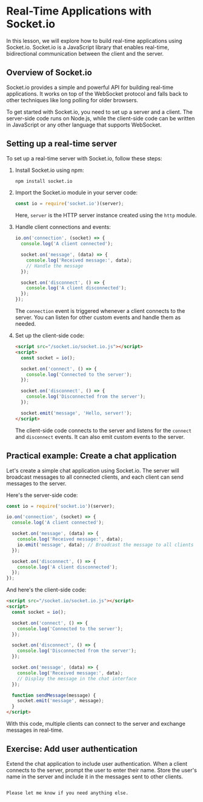 # Real-Time Applications with Socket.io

In this lesson, we will explore how to build real-time applications using Socket.io. Socket.io is a JavaScript library that enables real-time, bidirectional communication between the client and the server.

## Overview of Socket.io

Socket.io provides a simple and powerful API for building real-time applications. It works on top of the WebSocket protocol and falls back to other techniques like long polling for older browsers.

To get started with Socket.io, you need to set up a server and a client. The server-side code runs on Node.js, while the client-side code can be written in JavaScript or any other language that supports WebSocket.

## Setting up a real-time server

To set up a real-time server with Socket.io, follow these steps:

1. Install Socket.io using npm:

   ```bash
   npm install socket.io
   ```

2. Import the Socket.io module in your server code:

   ```javascript
   const io = require('socket.io')(server);
   ```

   Here, `server` is the HTTP server instance created using the `http` module.

3. Handle client connections and events:

   ```javascript
   io.on('connection', (socket) => {
     console.log('A client connected');

     socket.on('message', (data) => {
       console.log('Received message:', data);
       // Handle the message
     });

     socket.on('disconnect', () => {
       console.log('A client disconnected');
     });
   });
   ```

   The `connection` event is triggered whenever a client connects to the server. You can listen for other custom events and handle them as needed.

4. Set up the client-side code:

   ```html
   <script src="/socket.io/socket.io.js"></script>
   <script>
     const socket = io();

     socket.on('connect', () => {
       console.log('Connected to the server');
     });

     socket.on('disconnect', () => {
       console.log('Disconnected from the server');
     });

     socket.emit('message', 'Hello, server!');
   </script>
   ```

   The client-side code connects to the server and listens for the `connect` and `disconnect` events. It can also emit custom events to the server.

## Practical example: Create a chat application

Let's create a simple chat application using Socket.io. The server will broadcast messages to all connected clients, and each client can send messages to the server.

Here's the server-side code:

```javascript
const io = require('socket.io')(server);

io.on('connection', (socket) => {
  console.log('A client connected');

  socket.on('message', (data) => {
    console.log('Received message:', data);
    io.emit('message', data); // Broadcast the message to all clients
  });

  socket.on('disconnect', () => {
    console.log('A client disconnected');
  });
});
```

And here's the client-side code:

```html
<script src="/socket.io/socket.io.js"></script>
<script>
  const socket = io();

  socket.on('connect', () => {
    console.log('Connected to the server');
  });

  socket.on('disconnect', () => {
    console.log('Disconnected from the server');
  });

  socket.on('message', (data) => {
    console.log('Received message:', data);
    // Display the message in the chat interface
  });

  function sendMessage(message) {
    socket.emit('message', message);
  }
</script>
```

With this code, multiple clients can connect to the server and exchange messages in real-time.

## Exercise: Add user authentication

Extend the chat application to include user authentication. When a client connects to the server, prompt the user to enter their name. Store the user's name in the server and include it in the messages sent to other clients.

```

Please let me know if you need anything else.